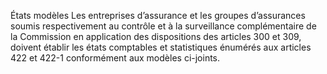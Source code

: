 États modèles
Les entreprises d’assurance et les groupes d’assurances soumis respectivement au contrôle et à la surveillance complémentaire de la Commission en application des dispositions des articles 300 et 309, doivent établir les états comptables et statistiques énumérés aux articles 422 et 422-1 conformément aux modèles ci-joints.